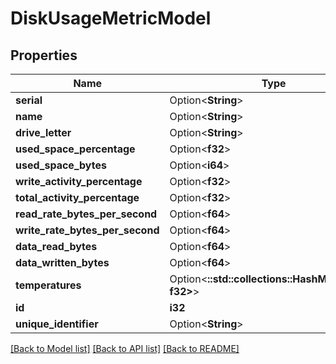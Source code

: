 # DiskUsageMetricModel

## Properties

Name | Type | Description | Notes
------------ | ------------- | ------------- | -------------
**serial** | Option<**String**> |  | [optional]
**name** | Option<**String**> |  | [optional]
**drive_letter** | Option<**String**> |  | [optional]
**used_space_percentage** | Option<**f32**> |  | [optional]
**used_space_bytes** | Option<**i64**> |  | [optional]
**write_activity_percentage** | Option<**f32**> |  | [optional]
**total_activity_percentage** | Option<**f32**> |  | [optional]
**read_rate_bytes_per_second** | Option<**f64**> |  | [optional]
**write_rate_bytes_per_second** | Option<**f64**> |  | [optional]
**data_read_bytes** | Option<**f64**> |  | [optional]
**data_written_bytes** | Option<**f64**> |  | [optional]
**temperatures** | Option<**::std::collections::HashMap<String, f32>**> |  | [optional]
**id** | **i32** |  | 
**unique_identifier** | Option<**String**> |  | [optional]

[[Back to Model list]](../README.md#documentation-for-models) [[Back to API list]](../README.md#documentation-for-api-endpoints) [[Back to README]](../README.md)


